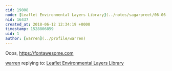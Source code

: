 ```yaml
---
cid: 19808
node: [Leaflet Environmental Layers Library](../notes/sagarpreet/06-06-2018/leaflet-environmental-layer-library)
nid: 16437
created_at: 2018-06-12 12:34:19 +0000
timestamp: 1528806859
uid: 1
author: [warren](../profile/warren)
---
```


Oops, https://fontawesome.com

[warren](../profile/warren) replying to: [Leaflet Environmental Layers Library](../notes/sagarpreet/06-06-2018/leaflet-environmental-layer-library)

